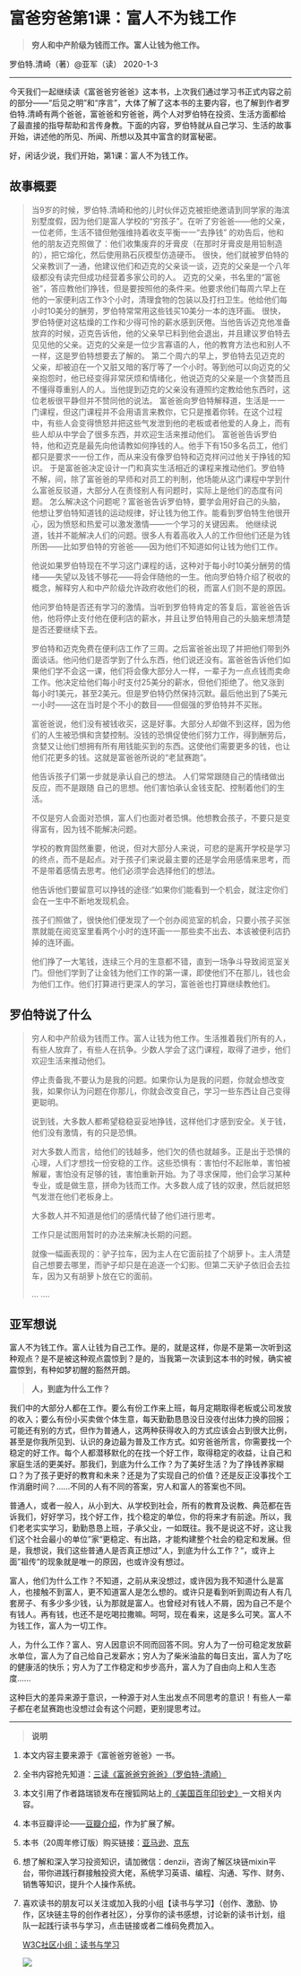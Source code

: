 # 富爸穷爸第1课：富人不为钱工作

> **穷人和中产阶级为钱而工作。富人让钱为他工作。**

 罗伯特.清崎（著）@亚军（读） 2020-1-3



------

今天我们一起继续读《富爸爸穷爸爸》这本书，上次我们通过学习书正式内容之前的部分——“后见之明”和“序言”，大体了解了这本书的主要内容，也了解到作者罗伯特.清崎有两个爸爸，富爸爸和穷爸爸，两个人对罗伯特在投资、生活方面都给了最直接的指导帮助和言传身教。下面的内容，罗伯特就从自己学习、生活的故事开始，讲述他的所见、所闻、所想以及其中富含的财富秘密。

好，闲话少说，我们开始，第1课：富人不为钱工作。



## **故事概要**

> 当9岁的时候，罗伯特.清崎和他的儿时伙伴迈克被拒绝邀请到同学家的海滨别墅度假，因为他们是富人学校的“穷孩子”。在听了穷爸爸——他的父亲，一位老师，生活不错但勉强维持着收支平衡一一“去挣钱” 的劝告后，他和他的朋友迈克照做了：他们收集废弃的牙膏皮（在那时牙膏皮是用铅制造的），把它熔化，然后使用熟石灰模型仿造硬币。
> 很快，他们就被罗伯特的父亲教训了一通，他建议他们和迈克的父亲谈一谈，迈克的父亲是一个八年级都没有读完但成功经营着多家公司的人。
> 迈克的父亲，书名里的“富爸爸”，答应教他们挣钱，但是要按照他的条件来。他要求他们每周六早上在他的一家便利店工作3个小时，清理食物的包装以及打扫卫生。他给他们每小时10美分的酬劳，罗伯特常常用这些钱买10美分一本的连环画。
> 很快，罗伯特便对这枯燥的工作和少得可怜的薪水感到厌倦。当他告诉迈克他准备放弃的时候，迈克告诉他，他的父亲早已料到他会退出，并且建议罗伯特去见见他的父亲。迈克的父亲是一位少言寡语的人，他的教育方法也和别人不一样，这是罗伯特想要去了解的。
> 第二个周六的早上，罗伯特去见迈克的父亲，却被迫在一个又脏又暗的客厅等了一个小时。等到他可以向迈克的父亲抱怨时，他已经变得非常厌烦和情绪化，他说迈克的父亲是一个贪婪而且不懂得尊重别人的人。当他提到迈克的父亲没有遵照约定教给他东西时，这位老板很平静但并不赞同他的说法。
> 富爸爸向罗伯特解释道，生活是一一门课程，但这门课程并不会用语言来教你，它只是推着你转。在这个过程中，有些人会变得愤怒并把这些气发泄到他的老板或者他爱的人身上，而有些人却从中学会了很多东西，并欢迎生活来推动他们。
> 富爸爸告诉罗伯特，他和迈克是最先向他请教如何挣钱的人。他手下有150多名员工，他们都只是要求一一份工作，而从来没有像罗伯特和迈克样问过他关于挣钱的知识。
> 于是富爸爸决定设计一门和真实生活相近的课程来推动他们。罗伯特不解，间，除了富爸爸的早师和对员工的判制，他场能从这门课程中学到什么富爸反驳道，大部分人在责怪别人有问题时，实际上是他们的态度有问题。
> 怎么解决这个问题呢？富爸爸告诉罗伯特，要学会用好自己的头脑，他想让罗伯特知道钱的运动规律，好让钱为他工作。能看到罗伯特生他很开心，因为愤怒和热爱可以激发激情——一个学习的关键因素。
> 他继续说道，钱并不能解决人们的问题。很多人有着高收入人的工作但他们还是为钱所困——比如罗伯特的穷爸爸——因为他们不知道如何让钱为他们工作。
>
> 他说如果罗伯特现在不学习这门课程的话，这种对于每小时10美分酬劳的情绪——失望以及钱不够花——将会伴随他的一生。他向罗伯特介绍了税收的概念，解释穷人和中产阶级允许政府收他们的税，而富人们则不是的原因。
>
> 他问罗伯特是否还有学习的激情。当听到罗伯特肯定的答复后，富爸爸告诉他，他将停止支付他在便利店的薪水，并且让罗伯特用自己的头脑来想清楚是否还要继续下去。
>
> 罗伯特和迈克免费在便利店工作了三周。之后富爸爸出现了并把他们带到外面谈话。他问他们是否学到了什么东西，他们说还没有。富爸爸告诉他们如果他们学不会这一课，他们将会像大部分人一样，一辈子为一点点钱而卖命工作。他决定给他们每小时支付25美分的薪水，但他们拒绝了。他又涨到每小时1美元，甚至2美元。但是罗伯特仍然保持沉默。最后他出到了5美元一小时——这在当时是个不小的数目——但倔强的罗伯特并不买账。
>
> 富爸爸说，他们没有被钱收买，这是好事。大部分人却做不到这样，因为他们的人生被恐惧和贪婪控制。没钱的恐惧促使他们努力工作，得到酬劳后，贪婪又让他们想拥有所有用钱能买到的东西。这使他们需要更多的钱，也让他们花更多的钱。这就是富爸爸所说的“老鼠赛跑“。
>
> 他告诉孩子们第一步就是承认自己的想法。 人们常常跟随自己的情绪做出反应，而不是跟随 自己的思想。他们害怕承认金钱支配、控制着他们的生活。
>
> 不仅是穷人会面对恐惧，富人们也面对者恐惧。他想教会孩子，不要只是变得富有，因为钱不能解决问题。
>
> 学校的教育固然重要，他说，但对大部分人来说，可悲的是离开学校是学习的终点，而不是起点。对于孩子们来说最主要的还是学会用感情来思考，而不是带着感情去思考。他们必须学会选择他们的想法。
>
> 他告诉他们要留意可以挣钱的途径:“如果你们能看到一个机会，就注定你们会在一生中不断地发现机会。
>
> 孩子们照做了，很快他们便发现了一个创办阅览室的机会，只要小孩子买张票就能在阅览室里看两个小时的连环画一一那些卖不出去、本该被便利店扔掉的连环画。
>
> 他们挣了一大笔钱，连续三个月的生意都不错，直到一场争斗导致阅览室关门。但他们学到了让金钱为他们工作的第一课，即使他们不在那儿，钱也会为他们工作。他们打算进行更深人的学习，富爸爸也打算继续教他们。



## **罗伯特说了什么**



> 穷人和中产阶级为钱而工作。富人让钱为他工作。生活推着我们所有的人，有些人放弃了，有些人在抗争。少数人学会了这门课程，取得了进步，他们欢迎生活来推动他们。
>
> 停止责备我,不要认为是我的问题。如果你认为是我的问题，你就会想改变我，如果你认为问题在你那儿，你就会改变自己，学习一些东西让自己变得更聪明。
>
> 说到钱，大多数人都希望稳稳妥妥地挣钱，这样他们才感到安全。关于钱，他们没有激情，有的只是恐惧。
>
> 对大多数人而言，给他们的钱越多，他们欠的债也就越多。正是出于恐惧的心理，人们才想找一份安稳的工作。这些恐惧有：害怕付不起账单，害怕被解雇，害怕没有足够的钱，害怕重新开始。为了寻求保障，他们会学习某种专业，或是做生意，拼命为钱而工作。大多数人成了钱的奴隶，然后就把怒气发泄在他们老板身上。
>
> 大多数人并不知道是他们的感情代替了他们进行思考。
>
> 工作只是试图用暂时的办法来解决长期的问题。
>
> 就像一幅画表现的：驴子拉车，因为主人在它面前挂了个胡萝卜。主人清楚自己想要去哪里，而驴子却只是在追逐一个幻影。但第二天驴子依旧会去拉车，因为又有胡萝卜放在它的面前。
>
> ... ....



## 亚军想说

富人不为钱工作。富人让钱为自己工作。是的，就是这样，你是不是第一次听到这种观点？是不是被这种观点震惊到？是的，当我第一次读到这本书的时候，确实被震惊到，有种如梦初醒的豁然开朗。

> **人，到底为什么工作？**

我们中的大部分人都在工作。要么有份工作来上班，每月定期取得老板或公司发放的收入；要么有份小买卖做个体生意，每天勤勤恳恳没日没夜付出体力换的回报；可能还有别的方式，但作为普通人，这两种获得收入的方式应该会占到很大比例，甚至是你我所见到、认识的身边最为普及工作方式。如穷爸爸所言，你需要找一个稳定的好工作。每个人都潜移默化的在找一个好工作，取得稳定的收益，让自己和家庭生活的更美好。那我们，到底为什么工作？为了美好生活？为了挣钱养家糊口？为了孩子更好的教育和未来？还是为了实现自己的价值？还是反正没事找个工作消磨时间？......不同的人有不同的答案，穷人和富人的答案也不同。

普通人，或者一般人，从小到大、从学校到社会，所有的教育及说教、典范都在告诉我们，好好学习，找个好工作，找个稳定的单位，你的将来才有前途。所以，我们老老实实学习，勤勤恳恳上班，子承父业，一如既往。我不是说这不好，这让我们这个社会最小的单位”家“更稳定、有出路，才能构建整个社会的稳定和发展。但是，我想说，我们这些普通人是否真正想过”人，到底为什么工作？“，或许上面”祖传“的现象就是唯一的原因，也或许没有想过。

富人，他们为什么工作？不知道，之前从来没想过，或许因为我不知道什么是富人，也接触不到富人，更不知道富人是怎么想的。或许只是看到听到周边有人有几套房子、有多少多少钱，认为那就是富人。也曾经对有钱人不屑，因为自己不是个有钱人。再有钱，也还不是吃喝拉撒嘛。呵呵，现在看来，这是多么可笑。富人不为钱工作，富人为一切工作。

人，为什么工作？富人、穷人因意识不同而回答不同。穷人为了一份可稳定发放薪水单位，富人为了自己给自己发薪水；穷人为了柴米油盐的每日支出，富人为了吃的健康活的快乐；穷人为了工作稳定和步步高升，富人为了自由向上和人生态度......

这种巨大的差异来源于意识，一种源于对人生出发点不同思考的意识！有些人一辈子都在老鼠赛跑也没想过会有这个问题，更别提思考过。



------

> **说明**

1. 本文内容主要来源于《富爸爸穷爸爸》一书。

2. 全书内容抢先知道：[三读《富爸爸穷爸爸》（罗伯特-清崎）](https://w3c.group/c/1578042683991669)

3. 本文引用了作者路瑞锁发布在搜狐网站上的[《美国百年印钞史》](http://www.sohu.com/a/216569186_313170)一文相关内容。

4. 本书豆瓣评论——[豆瓣介绍](https://book.douban.com/subject/3291111/)，作为扩展了解。

5. 本书（20周年修订版）购买链接：[亚马逊](https://www.amazon.cn/b?node=1941075071&ref=cn_ags_top_nav_item_658399051_merchandised-search-top-3)、[京东](https://item.jd.com/28788556670.html)

6. 想了解和深入学习投资知识，请加微信：denzii，咨询了解区块链mixin平台，带你进践行群接触投资大佬，系统学习英语、编程、沟通、写作、财务、销售等知识，提升个人操作系统。

7. 喜欢读书的朋友可以关注或加入我的小组【读书与学习】（创作、激励、协作，区块链主导的创作者社区），分享你的读书感想，讨论新的读书计划，组队一起践行读书与学习，点击链接或者二维码免费加入。

   [W3C社区小组：读书与学习 ](https://w3c.group/g/1124622/join?ref=2307e1c2) 

   ![](E:/study/GitHub/RichDadandPoorDad/pic/0read.jpg)

